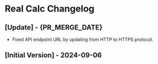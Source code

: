 # Real Calc Changelog

## [Update] - {PR_MERGE_DATE}

- Fixed API endpoint URL by updating from HTTP to HTTPS protocol.

## [Initial Version] - 2024-09-06
